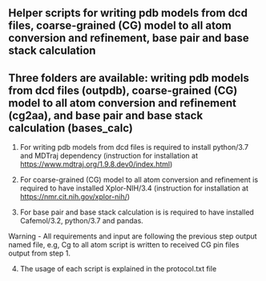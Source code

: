 ## Helper scripts for writing pdb models from dcd files, coarse-grained (CG) model to all atom conversion and refinement, base pair and base stack calculation

## Three folders are available: writing pdb models from dcd files (outpdb), coarse-grained (CG) model to all atom conversion and refinement (cg2aa), and  base pair and base stack calculation (bases_calc)



1. For writing pdb models from dcd files is required to install python/3.7 and MDTraj dependency (instruction for installation at https://www.mdtraj.org/1.9.8.dev0/index.html)


2. For coarse-grained (CG) model to all atom conversion and refinement is required to have installed Xplor-NIH/3.4 (instruction for installation at https://nmr.cit.nih.gov/xplor-nih/)


3. For  base pair and base stack calculation is is required to have installed Cafemol/3.2, python/3.7 and pandas. 

Warning - All requirements and input are following the previous step output named file, e.g, Cg to all atom script is written to received CG pin files output from step 1. 


4. The usage of each script is explained in the protocol.txt file
